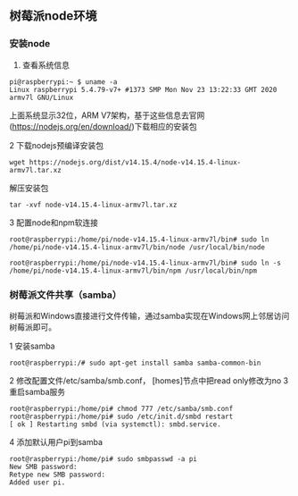 ## 树莓派node环境

### 安装node
1. 查看系统信息
```
pi@raspberrypi:~ $ uname -a
Linux raspberrypi 5.4.79-v7+ #1373 SMP Mon Nov 23 13:22:33 GMT 2020 armv7l GNU/Linux
```
上面系统显示32位，ARM V7架构，基于这些信息去官网(https://nodejs.org/en/download/)下载相应的安装包  

2 下载nodejs预编译安装包
```
wget https://nodejs.org/dist/v14.15.4/node-v14.15.4-linux-armv7l.tar.xz
```
解压安装包
```
tar -xvf node-v14.15.4-linux-armv7l.tar.xz
```
3 配置node和npm软连接
```
root@raspberrypi:/home/pi/node-v14.15.4-linux-armv7l/bin# sudo ln /home/pi/node-v14.15.4-linux-armv7l/bin/node /usr/local/bin/node

root@raspberrypi:/home/pi/node-v14.15.4-linux-armv7l/bin# sudo ln -s /home/pi/node-v14.15.4-linux-armv7l/bin/npm /usr/local/bin/npm
```
### 树莓派文件共享（samba）
树莓派和Windows直接进行文件传输，通过samba实现在Windows网上邻居访问树莓派即可。  

1 安装samba
```
root@raspberrypi:/# sudo apt-get install samba samba-common-bin
```
2 修改配置文件/etc/samba/smb.conf， [homes]节点中把read only修改为no
3 重启samba服务
```
root@raspberrypi:/home/pi# chmod 777 /etc/samba/smb.conf 
root@raspberrypi:/home/pi# sudo /etc/init.d/smbd restart
[ ok ] Restarting smbd (via systemctl): smbd.service.
```
4 添加默认用户pi到samba
```
root@raspberrypi:/home/pi# sudo smbpasswd -a pi
New SMB password:
Retype new SMB password:
Added user pi.
```